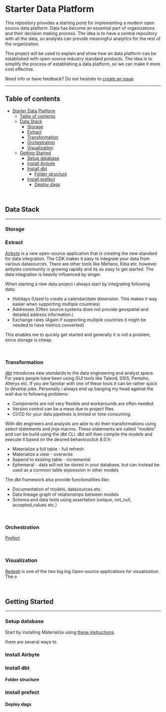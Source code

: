 # Starter Data Platform
This repository provides a starting point for implementing a modern open source data platform. Data has become an essential part of organizations and their decision making process. The idea is to have a central repository with all the data, so analysts can provide meaningful analytics for the rest of the organization.

This project will be used to explain and show how an data platform can be established with open-source industry standard products. The idea is to simplify the process of establishing a data platform, so we can make it more cost effective.


Need info or have feedback? Do not hesitate to  [create an issue](https://github.com/Fredehagelund92/starter_data_platform/issues/new)

-----


## Table of contents
- [Starter Data Platform](#starter-data-platform)
  - [Table of contents](#table-of-contents)
  - [Data Stack](#data-stack)
    - [Storage](#storage)
    - [Extract](#extract)
    - [Transformation](#transformation)
    - [Orchestration](#orchestration)
    - [Visualization](#visualization)
  - [Getting Started](#getting-started)
    - [Setup database](#setup-database)
    - [Install Airbyte](#install-airbyte)
    - [Install dbt](#install-dbt)
      - [Folder structure](#folder-structure)
    - [Install prefect](#install-prefect)
      - [Deploy dags](#deploy-dags)

<br />

## Data Stack
___
### Storage

### Extract
[Airbyte](https://github.com/airbytehq/airbyte)  is a new open-source application that is creating the new standard for data integration. The CDK makes it easy to integrate your data from various datasources. There are other tools like Meltano, Kiba etc. however airbytes community is growing rapidly and its so easy to get started. The data integration is heavily influenced by singer.

When starting a new data project i always start by integrating following data:

* Holidays (Used to create a calendar/date dimension. This makes it way easier when supporting multiple countries)
* Addresses (Often source systems does not provide geospatial and detailed address information.)
* Exchange rates (Again if supporting multiple countries it might be needed to have metrics converted)

This enables me to quickly get started and generally it is not a problem, since storage is cheap.

<br />

### Transformation
[dbt](https://github.com/fishtown-analytics/dbt) introduces new standards to the data engineering and analyst space. For years people have been using GUI tools like Talend, SSIS, Pentaho, Alteryx etc. If you are familiar with one of these tools it can be rather quick to develop jobs. Personally i always end up banging my head against the wall due to following problems:

* Components are not very flexible and workarounds are often needed.
* Version control can be a mess due to project files.
* CI/CD for your data pipelines is limited or time consuming.

With dbt engineers and analysts are able to do their transformations using select statements and jinja macros. These statements are called "models" and can be build using the dbt CLI. dbt will then compile the models and execute it based on the desired behaviouclick 8.0.1r:

* Materialize a full table - full refresh
* Materialize a view - overwrite
* Append to existing table - incremental
* Ephemeral - data will not be stored in your database, but can instead be used as a common table expression in other models

The dbt framework also provide functionalities like:

* Documentation of models, datasources etx.
* Data lineage graph of relationships between models
* Schema and data tests using assertation (unique, not_null, accepted_values etc.)

<br />

### Orchestration
[Prefect](https://github.com/PrefectHQ/prefect)

<br />

### Visualization
[Redash](https://github.com/apache/airflow) is one of the two big big Open-source applications for visualization. The o

<br />

## Getting Started

____

### Setup database

Start by installing Materialize using [these instructions](https://materialize.com/docs/install/).

there are several ways to 






### Install Airbyte






### Install dbt


#### Folder structure





### Install prefect

#### Deploy dags




